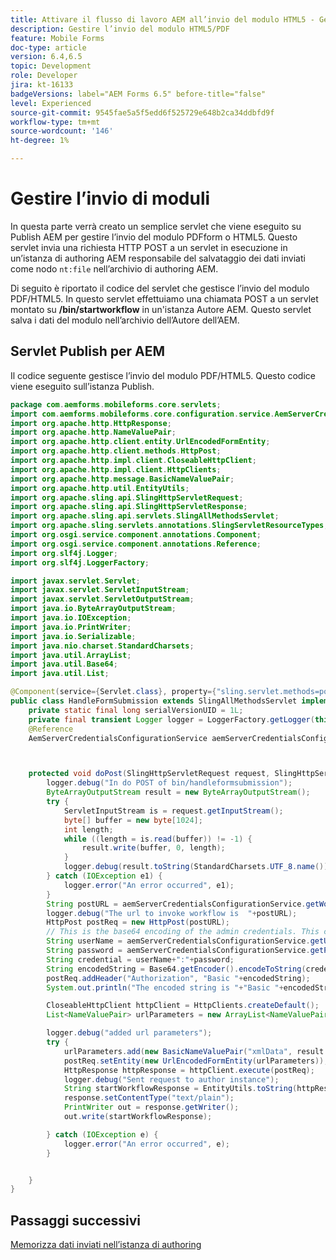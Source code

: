 ```yaml
---
title: Attivare il flusso di lavoro AEM all’invio del modulo HTML5 - Gestire l’invio dei PDF
description: Gestire l’invio del modulo HTML5/PDF
feature: Mobile Forms
doc-type: article
version: 6.4,6.5
topic: Development
role: Developer
jira: kt-16133
badgeVersions: label="AEM Forms 6.5" before-title="false"
level: Experienced
source-git-commit: 9545fae5a5f5edd6f525729e648b2ca34ddbfd9f
workflow-type: tm+mt
source-wordcount: '146'
ht-degree: 1%

---
```


# Gestire l’invio di moduli

In questa parte verrà creato un semplice servlet che viene eseguito su Publish AEM per gestire l’invio del modulo PDFform o HTML5. Questo servlet invia una richiesta HTTP POST a un servlet in esecuzione in un’istanza di authoring AEM responsabile del salvataggio dei dati inviati come nodo `nt:file` nell’archivio di authoring AEM.

Di seguito è riportato il codice del servlet che gestisce l’invio del modulo PDF/HTML5. In questo servlet effettuiamo una chiamata POST a un servlet montato su **/bin/startworkflow** in un&#39;istanza Autore AEM. Questo servlet salva i dati del modulo nell’archivio dell’Autore dell’AEM.


## Servlet Publish per AEM

Il codice seguente gestisce l’invio del modulo PDF/HTML5. Questo codice viene eseguito sull’istanza Publish.

```java
package com.aemforms.mobileforms.core.servlets;
import com.aemforms.mobileforms.core.configuration.service.AemServerCredentialsConfigurationService;
import org.apache.http.HttpResponse;
import org.apache.http.NameValuePair;
import org.apache.http.client.entity.UrlEncodedFormEntity;
import org.apache.http.client.methods.HttpPost;
import org.apache.http.impl.client.CloseableHttpClient;
import org.apache.http.impl.client.HttpClients;
import org.apache.http.message.BasicNameValuePair;
import org.apache.http.util.EntityUtils;
import org.apache.sling.api.SlingHttpServletRequest;
import org.apache.sling.api.SlingHttpServletResponse;
import org.apache.sling.api.servlets.SlingAllMethodsServlet;
import org.apache.sling.servlets.annotations.SlingServletResourceTypes;
import org.osgi.service.component.annotations.Component;
import org.osgi.service.component.annotations.Reference;
import org.slf4j.Logger;
import org.slf4j.LoggerFactory;

import javax.servlet.Servlet;
import javax.servlet.ServletInputStream;
import javax.servlet.ServletOutputStream;
import java.io.ByteArrayOutputStream;
import java.io.IOException;
import java.io.PrintWriter;
import java.io.Serializable;
import java.nio.charset.StandardCharsets;
import java.util.ArrayList;
import java.util.Base64;
import java.util.List;

@Component(service={Servlet.class}, property={"sling.servlet.methods=post", "sling.servlet.paths=/bin/handleformsubmission"})
public class HandleFormSubmission extends SlingAllMethodsServlet implements Serializable {
    private static final long serialVersionUID = 1L;
    private final transient Logger logger = LoggerFactory.getLogger(this.getClass());
    @Reference
    AemServerCredentialsConfigurationService aemServerCredentialsConfigurationService;



    protected void doPost(SlingHttpServletRequest request, SlingHttpServletResponse response) {
        logger.debug("In do POST of bin/handleformsubmission");
        ByteArrayOutputStream result = new ByteArrayOutputStream();
        try {
            ServletInputStream is = request.getInputStream();
            byte[] buffer = new byte[1024];
            int length;
            while ((length = is.read(buffer)) != -1) {
                result.write(buffer, 0, length);
            }
            logger.debug(result.toString(StandardCharsets.UTF_8.name()));
        } catch (IOException e1) {
            logger.error("An error occurred", e1);
        }
        String postURL = aemServerCredentialsConfigurationService.getWorkflowServer();
        logger.debug("The url to invoke workflow is  "+postURL);
        HttpPost postReq = new HttpPost(postURL);
        // This is the base64 encoding of the admin credentials. This call should be made over HTTPS in production scenarios to avoid leaking credentials.
        String userName = aemServerCredentialsConfigurationService.getUserName();
        String password = aemServerCredentialsConfigurationService.getPassword();
        String credential = userName+":"+password;
        String encodedString = Base64.getEncoder().encodeToString(credential.getBytes());
        postReq.addHeader("Authorization", "Basic "+encodedString);
        System.out.println("The encoded string is "+"Basic "+encodedString);

        CloseableHttpClient httpClient = HttpClients.createDefault();
        List<NameValuePair> urlParameters = new ArrayList<NameValuePair>();

        logger.debug("added url parameters");
        try {
            urlParameters.add(new BasicNameValuePair("xmlData", result.toString(StandardCharsets.UTF_8.name())));
            postReq.setEntity(new UrlEncodedFormEntity(urlParameters));
            HttpResponse httpResponse = httpClient.execute(postReq);
            logger.debug("Sent request to author instance");
            String startWorkflowResponse = EntityUtils.toString(httpResponse.getEntity());
            response.setContentType("text/plain");
            PrintWriter out = response.getWriter();
            out.write(startWorkflowResponse);

        } catch (IOException e) {
            logger.error("An error occurred", e);
        }


    }
}
```

## Passaggi successivi

[Memorizza dati inviati nell’istanza di authoring](./author-servlet.md)